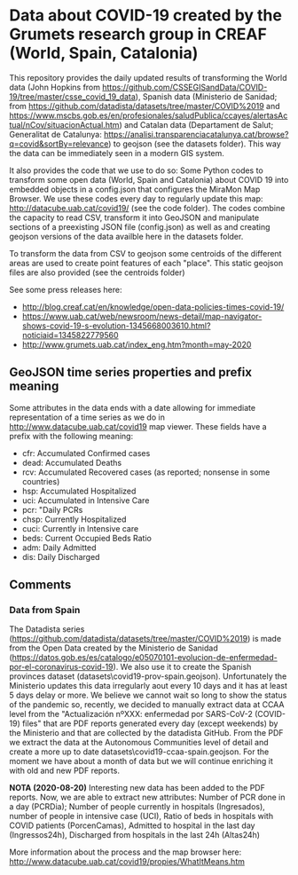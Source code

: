 # Data about COVID-19 created by the Grumets research group in CREAF (World, Spain, Catalonia)

This repository provides the daily updated results of transforming the World data (John Hopkins from https://github.com/CSSEGISandData/COVID-19/tree/master/csse_covid_19_data), Spanish data (Ministerio de Sanidad; from https://github.com/datadista/datasets/tree/master/COVID%2019 and https://www.mscbs.gob.es/en/profesionales/saludPublica/ccayes/alertasActual/nCov/situacionActual.htm) and Catalan data (Departament de Salut; Generalitat de Catalunya: https://analisi.transparenciacatalunya.cat/browse?q=covid&sortBy=relevance) to geojson (see the datasets folder). This way the data can be immediately seen in a modern GIS system.

It also provides the code that we use to do so:  Some Python codes to transform some open data (World, Spain and Catalonia) about COVID 19 into embedded objects in a config.json that configures the MiraMon Map Browser. We use these codes every day to regularly update this map: http://datacube.uab.cat/covid19/ (see the code folder). The codes combine the capacity to read CSV, transform it into GeoJSON and manipulate sections of a preexisting JSON file (config.json) as well as and creating geojson versions of the data availble here in the datasets folder.

To transform the data from CSV to geojson some centroids of the different areas are used to create point features of each "place". This static geojson files are also provided (see the centroids folder)

See some press releases here:
* http://blog.creaf.cat/en/knowledge/open-data-policies-times-covid-19/
* https://www.uab.cat/web/newsroom/news-detail/map-navigator-shows-covid-19-s-evolution-1345668003610.html?noticiaid=1345822779560
* http://www.grumets.uab.cat/index_eng.htm?month=may-2020

## GeoJSON time series properties and prefix meaning

Some attributes in the data ends with a date allowing for immediate representation of a time series as we do in http://www.datacube.uab.cat/covid19 map viewer. These fields have a prefix with the following meaning:

* cfr: Accumulated Confirmed cases
* dead: Accumulated Deaths
* rcv: Accumulated Recovered cases (as reported; nonsense in some countries)
* hsp: Accumulated Hospitalized
* uci: Accumulated in Intensive Care
* pcr: "Daily PCRs
* chsp: Currently Hospitalized
* cuci: Currently in Intensive care
* beds: Current Occupied Beds Ratio
* adm: Daily Admitted
* dis: Daily Discharged

## Comments
### Data from Spain
The Datadista series (https://github.com/datadista/datasets/tree/master/COVID%2019) is made from the Open Data created by the Ministerio de Sanidad (https://datos.gob.es/es/catalogo/e05070101-evolucion-de-enfermedad-por-el-coronavirus-covid-19). We also use it to create the Spanish provinces dataset (datasets\covid19-prov-spain.geojson). Unfortunately the Ministerio updates this data irregularly aout every 10 days and it has at least 5 days delay or more. We believe we cannot wait so long to show the status of the pandemic so, recently, we decided to manually extract data at CCAA level from the "Actualización nºXXX: enfermedad por SARS-CoV-2 (COVID-19) files" that are PDF reports generated every day (except weekends) by the Ministerio and that are collected by the datadista GitHub. From the PDF we extract the data at the Autonomous Communities level of detail and create a more up to date datasets\covid19-ccaa-spain.geojson. For the moment we have about a month of data but we will continue enriching it with old and new PDF reports.

**NOTA (2020-08-20)** Interesting new data has been added to the PDF reports. Now, we are able to extract new attributes: Number of PCR done in a day (PCRDia); Number of people currently in hospitals (Ingresados), number of people in intensive case (UCI), Ratio of beds in hospitals with COVID patients (PorcenCamas), Admitted to hospital in the last day (Ingressos24h), Discharged from hospitals in the last 24h (Altas24h)

More information about the process and the map browser here: http://www.datacube.uab.cat/covid19/propies/WhatItMeans.htm
